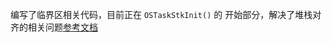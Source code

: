 编写了临界区相关代码，目前正在 `OSTaskStkInit()` 的
开始部分，解决了堆栈对齐的相关问题[参考文档][1]

[1]:https://github.com/ARM-software/abi-aa/blob/2982a9f3b512a5bfdc9e3fea5d3b298f9165c36b/aapcs32/aapcs32.rst#the-stack
